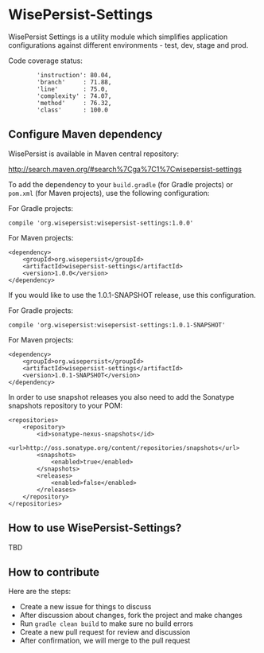 # WisePersist-Settings

WisePersist Settings is a utility module which simplifies application configurations against different environments - test, dev, stage and prod.

Code coverage status:

            'instruction': 80.04,
            'branch'     : 71.88,
            'line'       : 75.0,
            'complexity' : 74.07,
            'method'     : 76.32,
            'class'      : 100.0

## Configure Maven dependency

WisePersist is available in Maven central repository: 

http://search.maven.org/#search%7Cga%7C1%7Cwisepersist-settings

To add the dependency to your `build.gradle` (for Gradle projects) or `pom.xml` (for Maven projects), use the following configuration:

For Gradle projects:

```
compile 'org.wisepersist:wisepersist-settings:1.0.0'
```

For Maven projects:

```
<dependency>
    <groupId>org.wisepersist</groupId>
    <artifactId>wisepersist-settings</artifactId>
    <version>1.0.0</version>
</dependency>
```

If you would like to use the 1.0.1-SNAPSHOT release, use this configuration.

For Gradle projects:

```
compile 'org.wisepersist:wisepersist-settings:1.0.1-SNAPSHOT'
```

For Maven projects:

```
<dependency>
    <groupId>org.wisepersist</groupId>
    <artifactId>wisepersist-settings</artifactId>
    <version>1.0.1-SNAPSHOT</version>
</dependency>
```

In order to use snapshot releases you also need to add the Sonatype snapshots repository to your POM:

```
<repositories>
    <repository>
        <id>sonatype-nexus-snapshots</id>
        <url>http://oss.sonatype.org/content/repositories/snapshots</url>
        <snapshots>
            <enabled>true</enabled>
        </snapshots>
        <releases>
            <enabled>false</enabled>
        </releases>
    </repository>
</repositories>
```

## How to use WisePersist-Settings?

TBD

## How to contribute

Here are the steps:

* Create a new issue for things to discuss
* After discussion about changes, fork the project and make changes
* Run `gradle clean build` to make sure no build errors
* Create a new pull request for review and discussion
* After confirmation, we will merge to the pull request
